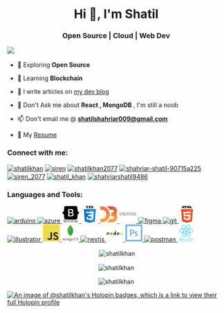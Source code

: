 <h1 align="center">Hi 👋, I'm Shatil</h1>
<h3 align="center">Open Source | Cloud | Web Dev</h3>

![](https://komarev.com/ghpvc/?username=ShatilKhan&color=blueviolet&style=for-the-badge)

- 🔭 Exploring **Open Source**

- 🌱 Learning **Blockchain**

- 📝 I write articles on [my dev blog](https://dev.to/siren) 

- 💬 Don't Ask me about **React , MongoDB** , I'm still a noob

- 📫 Don't email me @ **shatilshahriar009@gmail.com**

- 📄 My [Resume](https://drive.google.com/file/d/1rFIKZ2QI1GUR6y84T1LC1HrUmxMBmNxW/view?usp=sharing)


<h3 align="left">Connect with me:</h3>
<p align="left">
<a href="https://codepen.io/shatilkhan" target="blank"><img align="center" src="https://raw.githubusercontent.com/rahuldkjain/github-profile-readme-generator/master/src/images/icons/Social/codepen.svg" alt="shatilkhan" height="30" width="40" /></a>
<a href="https://dev.to/siren" target="blank"><img align="center" src="https://raw.githubusercontent.com/rahuldkjain/github-profile-readme-generator/master/src/images/icons/Social/devto.svg" alt="siren" height="30" width="40" /></a>
<a href="https://twitter.com/shatilkhan2077" target="blank"><img align="center" src="https://raw.githubusercontent.com/rahuldkjain/github-profile-readme-generator/master/src/images/icons/Social/twitter.svg" alt="shatilkhan2077" height="30" width="40" /></a>
<a href="https://linkedin.com/in/shahriar-shatil-90715a225" target="blank"><img align="center" src="https://raw.githubusercontent.com/rahuldkjain/github-profile-readme-generator/master/src/images/icons/Social/linked-in-alt.svg" alt="shahriar-shatil-90715a225" height="30" width="40" /></a>
<a href="https://instagram.com/siren_2077" target="blank"><img align="center" src="https://raw.githubusercontent.com/rahuldkjain/github-profile-readme-generator/master/src/images/icons/Social/instagram.svg" alt="siren_2077" height="30" width="40" /></a>
<a href="https://dribbble.com/shatil_khan" target="blank"><img align="center" src="https://raw.githubusercontent.com/rahuldkjain/github-profile-readme-generator/master/src/images/icons/Social/dribbble.svg" alt="shatil_khan" height="30" width="40" /></a>
<a href="https://www.youtube.com/c/shahriarshatil9486" target="blank"><img align="center" src="https://raw.githubusercontent.com/rahuldkjain/github-profile-readme-generator/master/src/images/icons/Social/youtube.svg" alt="shahriarshatil9486" height="30" width="40" /></a>
</p>

<h3 align="left">Languages and Tools:</h3>
<p align="left"> <a href="https://www.arduino.cc/" target="_blank" rel="noreferrer"> <img src="https://cdn.worldvectorlogo.com/logos/arduino-1.svg" alt="arduino" width="40" height="40"/> </a> <a href="https://azure.microsoft.com/en-in/" target="_blank" rel="noreferrer"> <img src="https://www.vectorlogo.zone/logos/microsoft_azure/microsoft_azure-icon.svg" alt="azure" width="40" height="40"/> </a> <a href="https://getbootstrap.com" target="_blank" rel="noreferrer"> <img src="https://raw.githubusercontent.com/devicons/devicon/master/icons/bootstrap/bootstrap-plain-wordmark.svg" alt="bootstrap" width="40" height="40"/> </a> <a href="https://www.w3schools.com/css/" target="_blank" rel="noreferrer"> <img src="https://raw.githubusercontent.com/devicons/devicon/master/icons/css3/css3-original-wordmark.svg" alt="css3" width="40" height="40"/> </a> <a href="https://d3js.org/" target="_blank" rel="noreferrer"> <img src="https://raw.githubusercontent.com/devicons/devicon/master/icons/d3js/d3js-original.svg" alt="d3js" width="40" height="40"/> </a> <a href="https://expressjs.com" target="_blank" rel="noreferrer"> <img src="https://raw.githubusercontent.com/devicons/devicon/master/icons/express/express-original-wordmark.svg" alt="express" width="40" height="40"/> </a> <a href="https://www.figma.com/" target="_blank" rel="noreferrer"> <img src="https://www.vectorlogo.zone/logos/figma/figma-icon.svg" alt="figma" width="40" height="40"/> </a> <a href="https://git-scm.com/" target="_blank" rel="noreferrer"> <img src="https://www.vectorlogo.zone/logos/git-scm/git-scm-icon.svg" alt="git" width="40" height="40"/> </a> <a href="https://www.w3.org/html/" target="_blank" rel="noreferrer"> <img src="https://raw.githubusercontent.com/devicons/devicon/master/icons/html5/html5-original-wordmark.svg" alt="html5" width="40" height="40"/> </a> <a href="https://www.adobe.com/in/products/illustrator.html" target="_blank" rel="noreferrer"> <img src="https://www.vectorlogo.zone/logos/adobe_illustrator/adobe_illustrator-icon.svg" alt="illustrator" width="40" height="40"/> </a> <a href="https://developer.mozilla.org/en-US/docs/Web/JavaScript" target="_blank" rel="noreferrer"> <img src="https://raw.githubusercontent.com/devicons/devicon/master/icons/javascript/javascript-original.svg" alt="javascript" width="40" height="40"/> </a> <a href="https://www.mongodb.com/" target="_blank" rel="noreferrer"> <img src="https://raw.githubusercontent.com/devicons/devicon/master/icons/mongodb/mongodb-original-wordmark.svg" alt="mongodb" width="40" height="40"/> </a> <a href="https://nextjs.org/" target="_blank" rel="noreferrer"> <img src="https://cdn.worldvectorlogo.com/logos/nextjs-2.svg" alt="nextjs" width="40" height="40"/> </a> <a href="https://nodejs.org" target="_blank" rel="noreferrer"> <img src="https://raw.githubusercontent.com/devicons/devicon/master/icons/nodejs/nodejs-original-wordmark.svg" alt="nodejs" width="40" height="40"/> </a> <a href="https://www.photoshop.com/en" target="_blank" rel="noreferrer"> <img src="https://raw.githubusercontent.com/devicons/devicon/master/icons/photoshop/photoshop-line.svg" alt="photoshop" width="40" height="40"/> </a> <a href="https://postman.com" target="_blank" rel="noreferrer"> <img src="https://www.vectorlogo.zone/logos/getpostman/getpostman-icon.svg" alt="postman" width="40" height="40"/> </a> <a href="https://reactjs.org/" target="_blank" rel="noreferrer"> <img src="https://raw.githubusercontent.com/devicons/devicon/master/icons/react/react-original-wordmark.svg" alt="react" width="40" height="40"/> </a> </p>


<p align="center">&nbsp;<img align="center" src="https://github-readme-stats.vercel.app/api?username=shatilkhan&show_icons=true&locale=en&theme=aura" alt="shatilkhan" /></p>

<p align="center"><img align="center" src="https://github-readme-streak-stats.herokuapp.com/?user=shatilkhan&theme=aura" alt="shatilkhan" /></p>

<p align="center"><img align="center" src="https://github-readme-stats.vercel.app/api/top-langs?username=shatilkhan&show_icons=true&locale=en&layout=compact&theme=aura" alt="shatilkhan" /></p>


[![An image of @shatilkhan's Holopin badges, which is a link to view their full Holopin profile](https://holopin.me/shatilkhan)](https://holopin.io/@shatilkhan)

